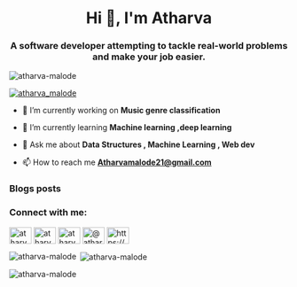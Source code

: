 <h1 align="center">Hi 👋, I'm Atharva</h1>
<h3 align="center">A software developer attempting to tackle real-world problems and make your job easier.</h3>

<p align="left"> <img src="https://komarev.com/ghpvc/?username=atharva-malode&label=Profile%20views&color=0e75b6&style=flat" alt="atharva-malode" /> </p>

<p align="left"> <a href="https://twitter.com/atharva_malode" target="blank"><img src="https://img.shields.io/twitter/follow/atharva_malode?logo=twitter&style=for-the-badge" alt="atharva_malode" /></a> </p>

- 🔭 I’m currently working on **Music genre classification**

- 🌱 I’m currently learning **Machine learning ,deep learning**

- 💬 Ask me about **Data Structures , Machine Learning , Web dev**

- 📫 How to reach me **Atharvamalode21@gmail.com**

### Blogs posts
<!-- BLOG-POST-LIST:START -->
<!-- BLOG-POST-LIST:END -->

<h3 align="left">Connect with me:</h3>
<p align="left">
<a href="https://twitter.com/atharva_malode" target="blank"><img align="center" src="https://raw.githubusercontent.com/rahuldkjain/github-profile-readme-generator/master/src/images/icons/Social/twitter.svg" alt="atharva_malode" height="30" width="40" /></a>
<a href="https://linkedin.com/in/atharva malode" target="blank"><img align="center" src="https://raw.githubusercontent.com/rahuldkjain/github-profile-readme-generator/master/src/images/icons/Social/linked-in-alt.svg" alt="atharva malode" height="30" width="40" /></a>
<a href="https://instagram.com/atharva_malode_" target="blank"><img align="center" src="https://raw.githubusercontent.com/rahuldkjain/github-profile-readme-generator/master/src/images/icons/Social/instagram.svg" alt="atharva_malode_" height="30" width="40" /></a>
<a href="https://medium.com/@atharvamalode21" target="blank"><img align="center" src="https://raw.githubusercontent.com/rahuldkjain/github-profile-readme-generator/master/src/images/icons/Social/medium.svg" alt="@atharvamalode21" height="30" width="40" /></a>
<a href="/https://medium.com/@atharvamalode21/beginners-guide-to-machine-learning-f4faca874e3c" target="blank"><img align="center" src="https://raw.githubusercontent.com/rahuldkjain/github-profile-readme-generator/master/src/images/icons/Social/rss.svg" alt="https://medium.com/@atharvamalode21/beginners-guide-to-machine-learning-f4faca874e3c" height="30" width="40" /></a>
</p>

<p><img align="left" src="https://github-readme-stats.vercel.app/api/top-langs?username=atharva-malode&show_icons=true&locale=en&layout=compact" alt="atharva-malode" /></p>

<p>&nbsp;<img align="center" src="https://github-readme-stats.vercel.app/api?username=atharva-malode&show_icons=true&locale=en" alt="atharva-malode" /></p>

<p><img align="center" src="https://github-readme-streak-stats.herokuapp.com/?user=atharva-malode&" alt="atharva-malode" /></p>

